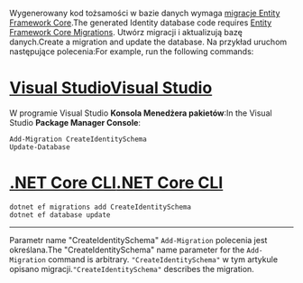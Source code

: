 <span data-ttu-id="a506f-101">Wygenerowany kod tożsamości w bazie danych wymaga [migracje Entity Framework Core](/ef/core/managing-schemas/migrations/).</span><span class="sxs-lookup"><span data-stu-id="a506f-101">The generated Identity database code requires [Entity Framework Core Migrations](/ef/core/managing-schemas/migrations/).</span></span> <span data-ttu-id="a506f-102">Utwórz migracji i aktualizują bazę danych.</span><span class="sxs-lookup"><span data-stu-id="a506f-102">Create a migration and update the database.</span></span> <span data-ttu-id="a506f-103">Na przykład uruchom następujące polecenia:</span><span class="sxs-lookup"><span data-stu-id="a506f-103">For example, run the following commands:</span></span>

# <a name="visual-studiotabvisual-studio"></a>[<span data-ttu-id="a506f-104">Visual Studio</span><span class="sxs-lookup"><span data-stu-id="a506f-104">Visual Studio</span></span>](#tab/visual-studio)

<span data-ttu-id="a506f-105">W programie Visual Studio **Konsola Menedżera pakietów**:</span><span class="sxs-lookup"><span data-stu-id="a506f-105">In the Visual Studio **Package Manager Console**:</span></span>

```PMC
Add-Migration CreateIdentitySchema
Update-Database
```

# <a name="net-core-clitabnetcore-cli"></a>[<span data-ttu-id="a506f-106">.NET Core CLI</span><span class="sxs-lookup"><span data-stu-id="a506f-106">.NET Core CLI</span></span>](#tab/netcore-cli)

```cli
dotnet ef migrations add CreateIdentitySchema
dotnet ef database update
```

------

<span data-ttu-id="a506f-107">Parametr name "CreateIdentitySchema" `Add-Migration` polecenia jest określana.</span><span class="sxs-lookup"><span data-stu-id="a506f-107">The "CreateIdentitySchema" name parameter for the `Add-Migration` command is arbitrary.</span></span> <span data-ttu-id="a506f-108">`"CreateIdentitySchema"` w tym artykule opisano migracji.</span><span class="sxs-lookup"><span data-stu-id="a506f-108">`"CreateIdentitySchema"` describes the migration.</span></span>
